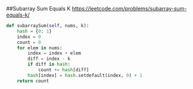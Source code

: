 ##Subarray Sum Equals K
https://leetcode.com/problems/subarray-sum-equals-k/
```python
def subarraySum(self, nums, k):   
    hash = {0: 1}
    index = 0
    count = 0
    for elem in nums:
        index = index + elem
        diff = index - k
        if diff in hash:
            count += hash[diff]
        hash[index] = hash.setdefault(index, 0) + 1
    return count
```        
